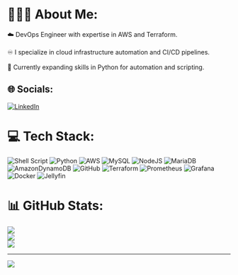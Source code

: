# 👨🏻‍💻 About Me:
☁️ DevOps Engineer with expertise in AWS and Terraform.<br><br>♾️ I specialize in cloud infrastructure automation and CI/CD pipelines.<br><br>🐍 Currently expanding skills in Python for automation and scripting.


## 🌐 Socials:
[![LinkedIn](https://img.shields.io/badge/LinkedIn-%230077B5.svg?logo=linkedin&logoColor=white)](https://linkedin.com/in/dmanov) 

# 💻 Tech Stack:
![Shell Script](https://img.shields.io/badge/shell_script-%23121011.svg?style=plastic&logo=gnu-bash&logoColor=white) ![Python](https://img.shields.io/badge/python-3670A0?style=plastic&logo=python&logoColor=ffdd54) ![AWS](https://img.shields.io/badge/AWS-%23FF9900.svg?style=plastic&logo=amazon-aws&logoColor=white) ![MySQL](https://img.shields.io/badge/mysql-4479A1.svg?style=plastic&logo=mysql&logoColor=white) ![NodeJS](https://img.shields.io/badge/node.js-6DA55F?style=plastic&logo=node.js&logoColor=white) ![MariaDB](https://img.shields.io/badge/MariaDB-003545?style=plastic&logo=mariadb&logoColor=white) ![AmazonDynamoDB](https://img.shields.io/badge/Amazon%20DynamoDB-4053D6?style=plastic&logo=Amazon%20DynamoDB&logoColor=white) ![GitHub](https://img.shields.io/badge/github-%23121011.svg?style=plastic&logo=github&logoColor=white) ![Terraform](https://img.shields.io/badge/terraform-%235835CC.svg?style=plastic&logo=terraform&logoColor=white) ![Prometheus](https://img.shields.io/badge/Prometheus-E6522C?style=plastic&logo=Prometheus&logoColor=white) ![Grafana](https://img.shields.io/badge/grafana-%23F46800.svg?style=plastic&logo=grafana&logoColor=white) ![Docker](https://img.shields.io/badge/docker-%230db7ed.svg?style=plastic&logo=docker&logoColor=white) ![Jellyfin](https://img.shields.io/badge/jellyfin-%23000B25.svg?style=plastic&logo=Jellyfin&logoColor=00A4DC)

# 📊 GitHub Stats:
![](https://github-readme-stats.vercel.app/api?username=dimitarmanov&theme=dracula&hide_border=false&include_all_commits=false&count_private=false)<br/>
![](https://github-readme-streak-stats.herokuapp.com/?user=dimitarmanov&theme=dracula&hide_border=false)<br/>
![](https://github-readme-stats.vercel.app/api/top-langs/?username=dimitarmanov&theme=dracula&hide_border=false&include_all_commits=false&count_private=false&layout=compact)

---
[![](https://visitcount.itsvg.in/api?id=dimitarmanov&icon=0&color=1)](https://visitcount.itsvg.in)

<!-- Proudly created with GPRM ( https://gprm.itsvg.in ) -->
